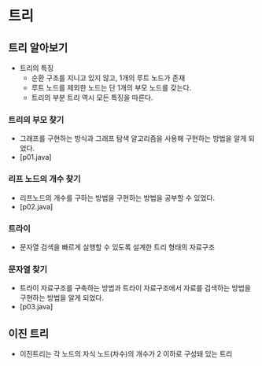 # 트리
## 트리 알아보기
- 트리의 특징
  - 순환 구조를 지니고 있지 않고, 1개의 루트 노드가 존재
  - 루트 노드를 제외한 노드는 단 1개의 부모 노드를 갖는다.
  - 트리의 부분 트리 역시 모든 특징을 따른다.

### 트리의 부모 찾기
- 그래프를 구현하는 방식과 그래프 탐색 알고리즘을 사용해 구현하는 방법을 알게 되었다.
- [p01.java]

### 리프 노드의 개수 찾기
- 리프노드의 개수를 구하는 방법을 구현하는 방법을 공부할 수 있었다.
- [p02.java]

### 트라이
- 문자열 검색을 빠르게 실행할 수 있도록 설계한 트리 형태의 자료구조

### 문자열 찾기
- 트라이 자료구조를 구축하는 방법과 트라이 자료구조에서 자료를 검색하는 방법을 구현하는 방법을 알게 되었다.
- [p03.java]

## 이진 트리
- 이진트리는 각 노드의 자식 노드(차수)의 개수가 2 이하로 구성돼 있는 트리